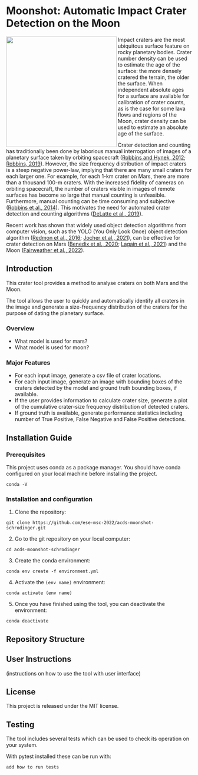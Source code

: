 # Moonshot: Automatic Impact Crater Detection on the Moon

<a href="url"><img src="https://drive.google.com/uc?export=view&id=1dJjw6g_S8s5hMsiZ67Sp9f50NrgZvoTm" align="left" height="300" width="300" ></a>

Impact craters are the most ubiquitous surface feature on rocky
planetary bodies. Crater number density can be used to estimate the
age of the surface: the more densely cratered the terrain, the older
the surface. When independent absolute ages for a surface are
available for calibration of crater counts, as is the case for some
lava flows and regions of the Moon, crater density can be used to
estimate an absolute age of the surface.

Crater detection and counting has traditionally been done by laborious
manual interrogation of images of a planetary surface taken by
orbiting spacecraft
([Robbins and Hynek, 2012](https://doi.org/10.1029/2011JE003966);
[Robbins, 2019](https://doi.org/10.1029/2018JE00559)). However,
the size frequency distribution of impact craters is a steep negative
power-law, implying that there are many small craters for each larger
one. For example, for each 1-km crater on Mars, there are more than
a thousand 100-m craters. With the increased fidelity
of cameras on orbiting spacecraft, the number of craters visible in
images of remote surfaces has become so large that manual counting is
unfeasible. Furthermore, manual counting can be time consuming and
subjective
([Robbins et al., 2014](https://doi.org/10.1016/j.icarus.2014.02.022)).
This motivates the need for automated crater detection and counting algorithms ([DeLatte et al., 
2019](https://doi.org/10.1016/j.asr.2019.07.017)).

Recent work has shown that widely used object detection algorithms
from computer vision, such as the YOLO (You Only Look Once) object
detection algorithm ([Redmon et al., 2016](https://doi.org/10.1109/CVPR.2016.91);
[Jocher et al., 2021](https://doi.org/10.5281/zenodo.4418161)), can be effective for crater detection on Mars
([Benedix et al., 2020](https://doi.org/10.1029/2019EA001005); [Lagain et al., 2021](https://doi.org/10.1029/2020EA001598)) and the Moon ([Fairweather
et al., 2022](https://doi.org/10.1029/2021EA002177)).

## Introduction

This crater tool provides a method to analyse craters on both Mars and the Moon. 

The tool allows the user to quickly and automatically identify all craters in the image and generate a size-frequency distribution of the craters for the purpose of dating the planetary surface.

### Overview

- What model is used for mars?
- What model is used for moon?

### Major Features 

* For each input image, generate a csv file of crater locations.
* For each input image, generate an image with bounding boxes of the craters detected by the model and ground truth bounding boxes, if available. 
* If the user provides information to calculate crater size, generate a plot of the cumulative crater-size frequency distribution of detected craters. 
* If ground truth is available, generate performance statistics including number of True Positive, False Negative and False Positive detections. 

## Installation Guide 

### Prerequisites

This project uses conda as a package manager. You should have conda configured on your local machine before installing the project. 

`conda -V`

### Installation and configuration

1. Clone the repository:

`git clone https://github.com/ese-msc-2022/acds-moonshot-schrodinger.git`

2. Go to the git repository on your local computer:

`cd acds-moonshot-schrodinger`

3. Create the conda environment:

`conda env create -f environment.yml`

4. Activate the `(env name)` environment:

`conda activate (env name)`

5. Once you have finished using the tool, you can deactivate the environment:

`conda deactivate`


## Repository Structure 


## User Instructions 

(instructions on how to use the tool with user interface)

## License

This project is released under the MIT license. 

## Testing 

The tool includes several tests which can be used to check its operation on your system. 

With pytest installed these can be run with:

`add how to run tests`